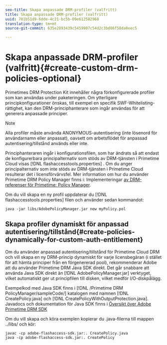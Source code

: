 ```yaml
---
seo-title: Skapa anpassade DRM-profiler (valfritt)
title: Skapa anpassade DRM-profiler (valfritt)
uuid: 701b51d9-6dde-4c21-bc5b-09e612582968
translation-type: tm+mt
source-git-commit: 635e2893439c5459907c54d2c3bd86f58da0eec5

---
```



# Skapa anpassade DRM-profiler (valfritt){#create-custom-drm-policies-optional}

Primetimes DRM Protection Kit innehåller några förkonfigurerade profiler som kan användas under paketeringen. Om ytterligare principkonfigurationer önskas, till exempel en specifik SWF-Whitelisting-rättighet, kan den DRM-principhanterare som ingår användas för att generera anpassade principer.

>[!NOTE]
>
>Alla profiler måste använda ANONYMOUS-autentisering (inte lösenord för användarnamn eller anpassat), oavsett om arbetsflödet för anpassad autentisering/tillstånd används eller inte.

Principhanteraren ingår i konfigurationsfilen, som har ändrats så att endast de konfigurerbara principalternativ som stöds av DRM-tjänsten i Primetime Cloud visas [!DNL flashaccesstools.properties] . Om du anger principalternativ som inte stöds av DRM-tjänsten i Primetime Cloud resulterar det i licensförvärvsfel. Mer information om hur du använder Primetime DRM Policy Manager finns i: Implementeringar [av DRM-referenser för Primetime: Policy Manager](https://help.adobe.com/en_US/primetime/drm/5.3/reference_implementations/index.html#concept-DRM_Policy_Manager).

Om du vill skapa en ny profil uppdaterar du [!DNL flashaccesstools.properties] filen och använder sedan kommandot:

```
java -jar libs/AdobePolicyManager.jar new myPolicy.pol
```

## Skapa profiler dynamiskt för anpassad autentisering/tillstånd{#create-policies-dynamically-for-custom-auth-entitlement}

Om du använder anpassad autentisering/tillstånd för Primetime Cloud DRM och vill skapa en ny DRM-princip dynamiskt för varje licensbegäran (i stället för att hämta principer från en förgenererad pool), rekommenderar Adobe att du använder Primetime DRM Java SDK direkt. Det går snabbare att använda Java SDK direkt än [!DNL AdobePolicyManager.jar] verktyget, vilket automatiskt ger ut principfilen till disken, vilket medför I/O-diskpålägg.

Exempelkod med Java SDK finns i [!DNL /Primetime DRM PolicyManager/sampleCode/] katalogen med namnen [!DNL CreatePolicy.java] och [!DNL CreatePolicyWithOutputProtection.java]. Javadocs och dokumentation för Java SDK finns i [Översikt över Adobe Primetime DRM SDK](../../../digital-rights-management/drm-sdk-overview/overview.md)

Om du vill skapa och köra exemplen kopierar du .java-filerna till mappen ../libs/ och kör:

```
javac -cp adobe-flashaccess-sdk.jar:. CreatePolicy.java
java -cp adobe-flashaccess-sdk.jar:. CreatePolicy
```
